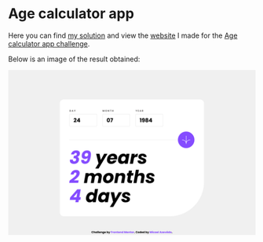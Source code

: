 # Age calculator app

Here you can find [my solution](https://www.frontendmentor.io/solutions/age-calculator-app-using-only-js-OXwTUWtAA2) and view the [website](https://azrmicael.github.io/frontend-mentor/age-calculator-app-main/index.html) I made for the [Age calculator app challenge](https://www.frontendmentor.io/challenges/age-calculator-app-dF9DFFpj-Q).

Below is an image of the result obtained:

![Design preview for the Age calculator app coding challenge](./design/developed-desktop-design.png)
